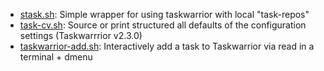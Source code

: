 * [stask.sh](https://gist.github.com/8466da55079943cbf88c#file-stask-sh): Simple wrapper for using taskwarrior with local "task-repos"
* [task-cv.sh](https://gist.github.com/8466da55079943cbf88c#file-task-cv-sh): Source or print structured all defaults of the configuration settings (Taskwarrrior v2.3.0)
* [taskwarrior-add.sh](https://gist.github.com/8466da55079943cbf88c#file-taskwarrior-add-sh): Interactively add a task to Taskwarrior via read in a terminal + dmenu
